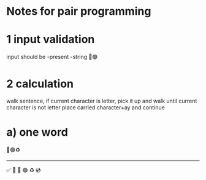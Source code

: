 # Notes for pair programming

# 1 input validation
input should be
-present
-string
🔴🟢

# 2 calculation
walk sentence, if current character is letter, pick it up and walk until current character is not letter
place carried character+ay and continue

# a) one word
🔴🟢♻️


***
✅ 🍅 🔴 🟢 ♻️ 💿